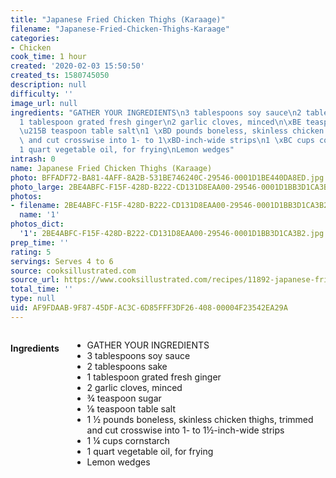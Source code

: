```yaml
---
title: "Japanese Fried Chicken Thighs (Karaage)"
filename: "Japanese-Fried-Chicken-Thighs-Karaage"
categories:
- Chicken
cook_time: 1 hour
created: '2020-02-03 15:50:50'
created_ts: 1580745050
description: null
difficulty: ''
image_url: null
ingredients: "GATHER YOUR INGREDIENTS\n3 tablespoons soy sauce\n2 tablespoons sake\n\
  1 tablespoon grated fresh ginger\n2 garlic cloves, minced\n\xBE teaspoon sugar\n\
  \u215B teaspoon table salt\n1 \xBD pounds boneless, skinless chicken thighs, trimmed\
  \ and cut crosswise into 1- to 1\xBD-inch-wide strips\n1 \xBC cups cornstarch\n\
  1 quart vegetable oil, for frying\nLemon wedges"
intrash: 0
name: Japanese Fried Chicken Thighs (Karaage)
photo: BFFADF72-BA81-4AFF-8A2B-531BE746240C-29546-0001D1BE440DA8ED.jpg
photo_large: 2BE4ABFC-F15F-428D-B222-CD131D8EAA00-29546-0001D1BB3D1CA3B2.jpg
photos:
- filename: 2BE4ABFC-F15F-428D-B222-CD131D8EAA00-29546-0001D1BB3D1CA3B2.jpg
  name: '1'
photos_dict:
  '1': 2BE4ABFC-F15F-428D-B222-CD131D8EAA00-29546-0001D1BB3D1CA3B2.jpg
prep_time: ''
rating: 5
servings: Serves 4 to 6
source: cooksillustrated.com
source_url: https://www.cooksillustrated.com/recipes/11892-japanese-fried-chicken-thighs-karaage
total_time: ''
type: null
uid: AF9FDAAB-9F87-45DF-AC3C-6D85FFF3DF26-408-00004F23542EA29A
---
```

<div class="large-8 medium-7 columns" id="writeup">	</div><!-- #writeup -->
</div><!-- #row-one -->
<div class="row" id="row-two">	<div class="medium-4 small-5 columns"><h4 id="ingredients">Ingredients</h4><div class="box box-ingredients content"><ul>
<li>GATHER YOUR INGREDIENTS</li>
<li>3 tablespoons soy sauce</li>
<li>2 tablespoons sake</li>
<li>1 tablespoon grated fresh ginger</li>
<li>2 garlic cloves, minced</li>
<li>¾ teaspoon sugar</li>
<li>⅛ teaspoon table salt</li>
<li>1 ½ pounds boneless, skinless chicken thighs, trimmed and cut crosswise into 1- to 1½-inch-wide strips</li>
<li>1 ¼ cups cornstarch</li>
<li>1 quart vegetable oil, for frying</li>
<li>Lemon wedges</li>
</ul>
</div>	</div>	<div class="medium-6 small-7 columns">	</div>